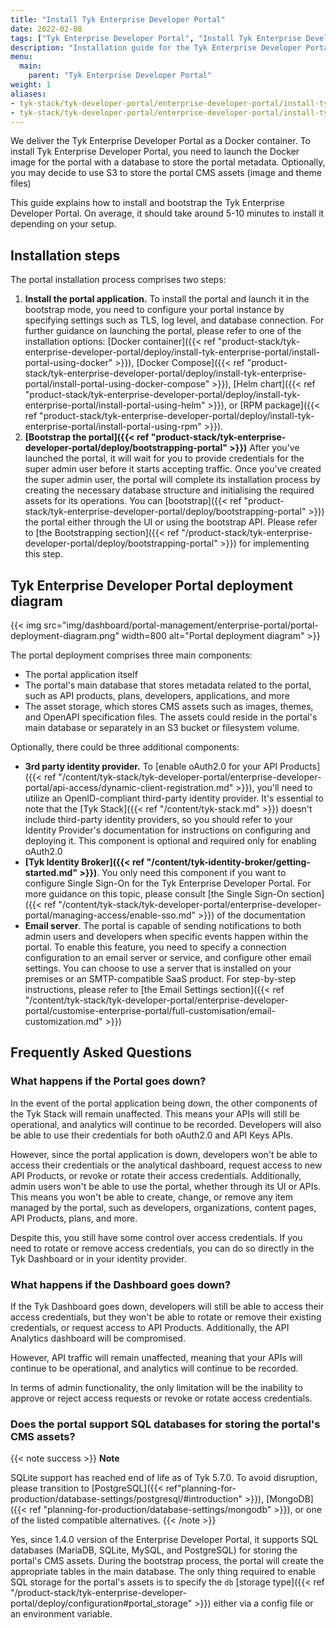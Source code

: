 ```yaml
---
title: "Install Tyk Enterprise Developer Portal"
date: 2022-02-08
tags: ["Tyk Enterprise Developer Portal", "Install Tyk Enterprise Developer Portal", "Bootstrap Tyk Enterprise Developer Portal"]
description: "Installation guide for the Tyk Enterprise Developer Portal"
menu:
  main:
    parent: "Tyk Enterprise Developer Portal"
weight: 1
aliases:
- tyk-stack/tyk-developer-portal/enterprise-developer-portal/install-tyk-enterprise-portal
- tyk-stack/tyk-developer-portal/enterprise-developer-portal/install-tyk-enterprise-portal/launching-portal/launching-portal
---
```


We deliver the Tyk Enterprise Developer Portal as a Docker container. To  install Tyk Enterprise Developer Portal, you need to launch the Docker image for the portal with a database to store the portal metadata.
Optionally, you may decide to use S3 to store the portal CMS assets (image and theme files)

This guide explains how to install and bootstrap the Tyk Enterprise Developer Portal. On average, it should take around 5-10 minutes to install it depending on your setup.

##  Installation steps
The portal installation process comprises two steps:
1. **Install the portal application.** To install the portal and launch it in the bootstrap mode, you need to configure your portal instance by specifying settings such as TLS, log level, and database connection.
For further guidance on launching the portal, please refer to one of the installation options: [Docker container]({{< ref "product-stack/tyk-enterprise-developer-portal/deploy/install-tyk-enterprise-portal/install-portal-using-docker" >}}), [Docker Compose]({{< ref "product-stack/tyk-enterprise-developer-portal/deploy/install-tyk-enterprise-portal/install-portal-using-docker-compose" >}}), [Helm chart]({{< ref "product-stack/tyk-enterprise-developer-portal/deploy/install-tyk-enterprise-portal/install-portal-using-helm" >}}), or [RPM package]({{< ref "product-stack/tyk-enterprise-developer-portal/deploy/install-tyk-enterprise-portal/install-portal-using-rpm" >}}).
2. **[Bootstrap the portal]({{< ref "product-stack/tyk-enterprise-developer-portal/deploy/bootstrapping-portal" >}})** After you've launched the portal, it will wait for you to provide credentials for the super admin user before it starts accepting traffic.
Once you've created the super admin user, the portal will complete its installation process by creating the necessary database structure and initialising the required assets for its operations. You can [bootstrap]({{< ref "product-stack/tyk-enterprise-developer-portal/deploy/bootstrapping-portal" >}}) the portal either through the UI or using the bootstrap API.
Please refer to [the Bootstrapping section]({{< ref "/product-stack/tyk-enterprise-developer-portal/deploy/bootstrapping-portal" >}}) for implementing this step.

## Tyk Enterprise Developer Portal deployment diagram
{{< img src="img/dashboard/portal-management/enterprise-portal/portal-deployment-diagram.png" width=800 alt="Portal deployment diagram" >}}
<br/>

The portal deployment comprises three main components:
- The portal application itself
- The portal's main database that stores metadata related to the portal, such as API products, plans, developers, applications, and more
- The asset storage, which stores CMS assets such as images, themes, and OpenAPI specification files. The assets could reside in the portal's main database or separately in an S3 bucket or filesystem volume.

Optionally, there could be three additional components:
- **3rd party identity provider.** To [enable oAuth2.0 for your API Products]({{< ref "/content/tyk-stack/tyk-developer-portal/enterprise-developer-portal/api-access/dynamic-client-registration.md" >}}), you'll need to utilize an OpenID-compliant third-party identity provider.
It's essential to note that the [Tyk Stack]({{< ref "/content/tyk-stack.md" >}}) doesn't include third-party identity providers, so you should refer to your Identity Provider's documentation for instructions on configuring and deploying it.
This component is optional and required only for enabling oAuth2.0
- **[Tyk Identity Broker]({{< ref "/content/tyk-identity-broker/getting-started.md" >}})**. You only need this component if you want to configure Single Sign-On for the Tyk Enterprise Developer Portal.
For more guidance on this topic, please consult [the Single Sign-On section]({{< ref "/content/tyk-stack/tyk-developer-portal/enterprise-developer-portal/managing-access/enable-sso.md" >}}) of the documentation
- **Email server**. The portal is capable of sending notifications to both admin users and developers when specific events happen within the portal.
To enable this feature, you need to specify a connection configuration to an email server or service, and configure other email settings.
You can choose to use a server that is installed on your premises or an SMTP-compatible SaaS product.
For step-by-step instructions, please refer to [the Email Settings section]({{< ref "/content/tyk-stack/tyk-developer-portal/enterprise-developer-portal/customise-enterprise-portal/full-customisation/email-customization.md" >}})

## Frequently Asked Questions
### What happens if the Portal goes down?
In the event of the portal application being down, the other components of the Tyk Stack will remain unaffected.
This means your APIs will still be operational, and analytics will continue to be recorded.
Developers will also be able to use their credentials for both oAuth2.0 and API Keys APIs.

However, since the portal application is down, developers won't be able to access their credentials or the analytical dashboard, request access to new API Products, or revoke or rotate their access credentials.
Additionally, admin users won't be able to use the portal, whether through its UI or APIs.
This means you won't be able to create, change, or remove any item managed by the portal, such as developers, organizations, content pages, API Products, plans, and more.

Despite this, you still have some control over access credentials.
If you need to rotate or remove access credentials, you can do so directly in the Tyk Dashboard or in your identity provider.

### What happens if the Dashboard goes down?
If the Tyk Dashboard goes down, developers will still be able to access their access credentials, but they won't be able to rotate or remove their existing credentials, or request access to API Products.
Additionally, the API Analytics dashboard will be compromised.

However, API traffic will remain unaffected, meaning that your APIs will continue to be operational, and analytics will continue to be recorded.

In terms of admin functionality, the only limitation will be the inability to approve or reject access requests or revoke or rotate access credentials.


### Does the portal support SQL databases for storing the portal's CMS assets?

{{< note success >}}
**Note** 

SQLite support has reached end of life as of Tyk 5.7.0. To avoid disruption, please transition to [PostgreSQL]({{< ref"planning-for-production/database-settings/postgresql/#introduction" >}}), [MongoDB]({{< ref "planning-for-production/database-settings/mongodb" >}}), or one of the listed compatible alternatives.
{{< /note >}}

Yes, since 1.4.0 version of the Enterprise Developer Portal, it supports SQL databases (MariaDB, SQLite, MySQL, and PostgreSQL) for storing the portal's CMS assets.
During the bootstrap process, the portal will create the appropriate tables in the main database. The only thing required to enable SQL storage for the portal's assets is to specify the `db` [storage type]({{< ref "/product-stack/tyk-enterprise-developer-portal/deploy/configuration#portal_storage" >}}) either via a config file or an environment variable.